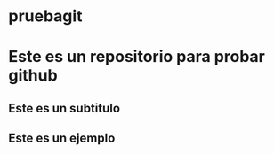 <h1> pruebagit<h1>

<p>Este es un repositorio para probar github <p>

<h2>Este es un subtitulo<h2>

<p> Este es un ejemplo<p>